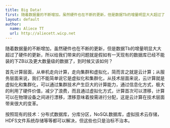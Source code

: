 ```yaml
---
title: Big Data!
first: 随着数据量的不断增加，虽然硬件也在不断的更新，但是数据Tb的增量明显大大超过了硬件的更新，所以给我们带来的问题就是假如有一天现有的数据库已经不能装的下ZB以及更大数量级的数据了，到时候又该如何？
layout: default
author:
  name: Aliece TT
  url: http://aliecett.wicp.net
---
```


随着数据量的不断增加，虽然硬件也在不断的更新，但是数据Tb的增量明显大大超过了硬件的更新，所以给我们带来的问题就是假如有一天现有的数据库已经不能装的下ZB以及更大数量级的数据了，到时候又该如何？

首先计算层面，从单机走向计算，走向集群和虚拟化，简而言之就是云计算；从服务层面来说，我们不能简单说它是虚拟化和集群化，从技术层面来说，云计算就是虚拟化和集群化，可以通过集群技术产生巨大的计算能力，通过信息化方式，极大的利用了硬件价值，减少了浪费，而且通过虚拟化方式，计算首次可以漂移，计算可以在物理设备之间进行漂移，漂移意味着按需进行分配，这是云计算在技术层面带来很大的变革。

按照现有的技术：分布式数据库，分库分区，NoSQL数据库，虚拟技术云存储，HDFS文件系统存储等等都可以解决，但这些也只是治标不治本。